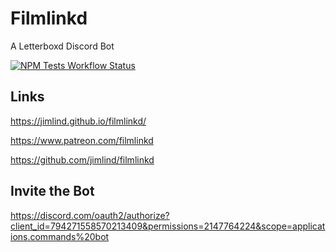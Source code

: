 # Filmlinkd

A Letterboxd Discord Bot

[![NPM Tests Workflow Status](https://github.com/jimlind/filmlinkd/actions/workflows/run-npm-tests.yml/badge.svg)](https://github.com/jimlind/filmlinkd/actions/workflows/run-npm-tests.yml)

## Links

https://jimlind.github.io/filmlinkd/

https://www.patreon.com/filmlinkd

https://github.com/jimlind/filmlinkd

## Invite the Bot

https://discord.com/oauth2/authorize?client_id=794271558570213409&permissions=2147764224&scope=applications.commands%20bot
